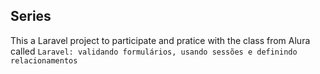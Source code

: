 ## Series

This a Laravel project to participate and pratice with the class from Alura called  ``Laravel: validando formulários, usando sessões e definindo relacionamentos``